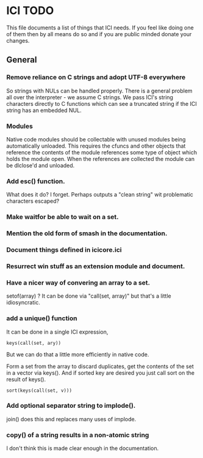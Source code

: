 # ICI TODO

This file documents a list of things that ICI needs. If you feel like
doing one of them then by all means do so and if you are public minded
donate your changes.

## General

### Remove reliance on C strings and adopt UTF-8 everywhere

So strings with NULs can be handled properly. There is a general
problem all over the interpreter - we assume C strings. We pass
ICI's string characters directly to C functions which can see a
truncated string if the ICI string has an embedded NUL.

### Modules

Native code modules should be collectable with unused modules being
automatically unloaded. This requires the cfuncs and other objects
that reference the contents of the module references some type of
object which holds the module open. When the references are collected
the module can be dlclose'd and unloaded.

### Add esc() function.

What does it do? I forget. Perhaps outputs a "clean string" wit
problematic characters escaped?

### Make waitfor be able to wait on a set.

### Mention the old form of smash in the documentation.

### Document things defined in icicore.ici

### Resurrect win stuff as an extension module and document.

### Have a nicer way of convering an array to a set.

setof(array) ?  It can be done via "call(set, array)" but that's
a little idiosyncratic.

### add a unique() function

It can be done in a single ICI expression,

    keys(call(set, ary))
    
But we can do that a little more efficiently in native code.

Form a set from the array to discard duplicates, get the contents of
the set in a vector via keys().  And if sorted key are desired you
just call sort on the result of keys().

    sort(keys(call(set, v)))

### Add optional separator string to implode().

join() does this and replaces many uses of implode.

### copy() of a string results in a non-atomic string

I don't think this is made clear enough in the documentation.
